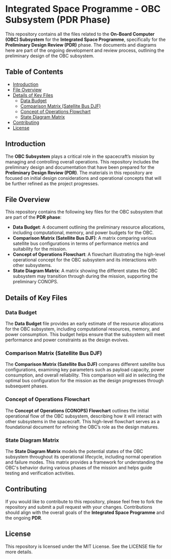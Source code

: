 # Integrated Space Programme - OBC Subsystem (PDR Phase)

This repository contains all the files related to the **On-Board Computer (OBC) Subsystem** for the **Integrated Space Programme**, specifically for the **Preliminary Design Review (PDR)** phase. The documents and diagrams here are part of the ongoing development and review process, outlining the preliminary design of the OBC subsystem.

## Table of Contents
- [Introduction](#introduction)
- [File Overview](#file-overview)
- [Details of Key Files](#details-of-key-files)
  - [Data Budget](#data-budget)
  - [Comparison Matrix (Satellite Bus DJF)](#comparison-matrix-satellite-bus-djf)
  - [Concept of Operations Flowchart](#concept-of-operations-flowchart)
  - [State Diagram Matrix](#state-diagram-matrix)
- [Contributing](#contributing)
- [License](#license)

## Introduction

The **OBC Subsystem** plays a critical role in the spacecraft’s mission by managing and controlling overall operations. This repository includes the preliminary design and documentation that have been prepared for the **Preliminary Design Review (PDR)**. The materials in this repository are focused on initial design considerations and operational concepts that will be further refined as the project progresses.

## File Overview

This repository contains the following key files for the OBC subsystem that are part of the **PDR phase**:

- **Data Budget**: A document outlining the preliminary resource allocations, including computational, memory, and power budgets for the OBC.
- **Comparison Matrix (Satellite Bus DJF)**: A matrix comparing various satellite bus configurations in terms of performance metrics and suitability for the mission.
- **Concept of Operations Flowchart**: A flowchart illustrating the high-level operational concept for the OBC subsystem and its interactions with other subsystems.
- **State Diagram Matrix**: A matrix showing the different states the OBC subsystem may transition through during the mission, supporting the preliminary CONOPS.

## Details of Key Files

### Data Budget

The **Data Budget** file provides an early estimate of the resource allocations for the OBC subsystem, including computational resources, memory, and power consumption. This budget helps ensure that the subsystem will meet performance and power constraints as the design evolves.

### Comparison Matrix (Satellite Bus DJF)

The **Comparison Matrix (Satellite Bus DJF)** compares different satellite bus configurations, examining key parameters such as payload capacity, power consumption, and overall reliability. This comparison will aid in selecting the optimal bus configuration for the mission as the design progresses through subsequent phases.

### Concept of Operations Flowchart

The **Concept of Operations (CONOPS) Flowchart** outlines the initial operational flow of the OBC subsystem, describing how it will interact with other subsystems in the spacecraft. This high-level flowchart serves as a foundational document for refining the OBC’s role as the design matures.

### State Diagram Matrix

The **State Diagram Matrix** models the potential states of the OBC subsystem throughout its operational lifecycle, including normal operation and failure modes. This matrix provides a framework for understanding the OBC's behavior during various phases of the mission and helps guide testing and verification activities.

## Contributing

If you would like to contribute to this repository, please feel free to fork the repository and submit a pull request with your changes. Contributions should align with the overall goals of the **Integrated Space Programme** and the ongoing **PDR**.

## License

This repository is licensed under the MIT License. See the LICENSE file for more details.
